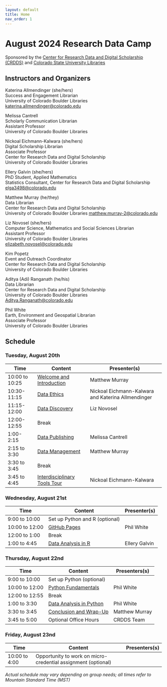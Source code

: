 ```yaml
---
layout: default
title: Home
nav_order: 1
---
```

# August 2024 Research Data Camp
Sponsored by the [Center for Research Data and Digital Scholarship (CRDDS)](https://www.colorado.edu/crdds/) and [Colorado State University Libraries](https://www.colostate.edu)

## Instructors and Organizers

Katerina Allmendinger (she/hers)\
Success and Engagement Librarian\
University of Colorado Boulder Libraries\
[katerina.allmendinger@colorado.edu](mailto:katerina.allmendinger@colorado.edu)

Melissa Cantrell\
Scholarly Communication Librarian\
Assistant Professor\
University of Colorado Boulder Libraries

Nickoal Eichmann-Kalwara (she/hers)\
Digital Scholarship Librarian\
Associate Professor\
Center for Research Data and Digital Scholarship\
University of Colorado Boulder Libraries

Ellery Galvin (she/hers)\
PhD Student, Applied Mathematics\
Statistics Consultant, Center for Research Data and Digital Scholarship\
[elga3498@colorado.edu](mailto:elga3498@colorado.edu)

Matthew Murray (he/they)\
Data Librarian\
Center for Research Data and Digital Scholarship\
University of Colorado Boulder Libraries
[matthew.murray-2@colorado.edu](mailto:matthew.murray-2@colorado.edu)

Liz Novosel (she/hers)\
Computer Science, Mathematics and Social Sciences Librarian\
Assistant Professor\
University of Colorado Boulder Libraries\
[elizabeth.novosel@colorado.edu](mailto:elizabeth.novosel@colorado.edu)

Kim Popetz\
Event and Outreach Coordinator\
Center for Research Data and Digital Scholarship\
University of Colorado Boulder Libraries

Aditya (Adi) Ranganath (he/his)  
Data Librarian  
Center for Research Data and Digital Scholarship  
University of Colorado Boulder Libraries  
[Aditya.Ranganath@colorado.edu](mailto:Aditya.Ranganath@colorado.edu)

Phil White\
Earth, Environment and Geospatial Librarian\
Associate Professor\
University of Colorado Boulder Libraries


## Schedule

### Tuesday, August 20th

| Time | Content|Presenter(s)|
| --- | ---|----|
| 10:00 to 10:25 | [Welcome and Introduction](content/introduction.html)|Matthew Murray|
| 10:30-11:15| [Data Ethics](content/data-ethics.html)| Nickoal Eichmann-Kalwara and Katerina Allmendinger
| 11:15-12:00| [Data Discovery](content/finding-data.html)| Liz Novosel
| 12:00-12:55| Break|
| 1:00-2:15| [Data Publishing](content/data-publishing-CU-scholar.html)| Melissa Cantrell
| 2:15 to 3:30| [Data Management](content/data_management.html)|Matthew Murray
|3:30 to 3:45|Break|
| 3:45 to 4:45| [Interdisciplinary Tools Tour](content/interdisciplinary-tour.html)| Nickoal Eichmann-Kalwara

### Wednesday, August 21st

| Time | Content|Presenter(s)|
| --- | ---|----|
| 9:00 to 10:00| Set up Python and R (optional)| 
| 10:00 to 12:00|[GitHub Pages](content/git_github.html)| Phil White|
| 12:00 to 1:00 | Break
| 1:00 to 4:45 |[Data Analysis in R](content/data-analysis-in-R.html)|Ellery Galvin

### Thursday, August 22nd

| Time | Content|Presenters(s)
| --- | ---|----|
| 9:00 to 10:00| Set up Python (optional)| 
| 10:00 to 12:00 | [Python Fundamentals](content/data-analysis-in-python/python_foundations.html)| Phil White|
| 12:00 to 12:55| Break
| 1:00 to 3:30 | [Data Analysis in Python](content/data-analysis-in-python/python_data_analysis.html)| Phil White|
| 3:30 to 3:45|[Conclusion and Wrap-Up](content/wrap-up.html)|Matthew Murray|
| 3:45 to 5:00| Optional Office Hours| CRDDS Team

### Friday, August 23nd

| Time | Content|Presenters(s)
| --- | ---|----|
| 10:00 to 4:00| Opportunity to work on micro-credential assignment (optional)| 


_Actual schedule may vary depending on group needs; all times refer to Mountain Standard Time (MST)_  
